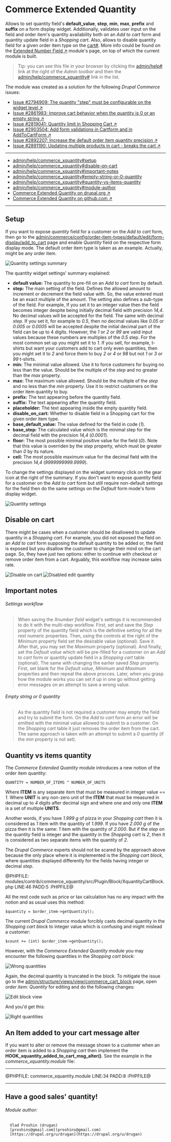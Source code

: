 Commerce Extended Quantity
==========================

Allows to set quantity field's **default_value**, **step**, **min**, **max**,
**prefix** and **suffix** on a form display widget. Additionally, validates user
input on the field and order item's quantity availability both on
an *Add to cart* form and quantity update field in a *Shopping cart*. Also,
allows to disable quantity field for a given order item type on
the [cart#](#0 "Shopping cart page"). More info could be found on
the [Extended Number Field ↗](https://github.com/drugan/xnumber) module's page,
on top of which the current module is built.


> Tip: you can see this file in your browser by clicking
the [admin/help#](#0 "? Help") link at the right of the *Admin toolbar* and then
the [admin/help/commerce_xquantity#](#0 "Commerce Extended Quantity") link in
the list.

The module was created as a solution for the following *Drupal Commerce* issues:

- [Issue \#2794909: The quantity "step" must be configurable on the widget level ↗](https://www.drupal.org/node/2794909)
- [Issue \#2861983: Improve cart behavior when the quantity is 0 or an empty string ↗](https://www.drupal.org/node/2861983)
- [Issue \#2819041: Quantity limit in Shopping Cart ↗](https://www.drupal.org/node/2819041)
- [Issue \#2903504: Add form validations in Cartform and in AddToCartForm ↗](https://www.drupal.org/node/2903504)
- [Issue \#2892207: Increase the default order item quantity precision ↗](https://www.drupal.org/node/2892207)
- [Issue \#2891190: Updating multiple products in cart \- breaks the cart ↗](https://www.drupal.org/node/2891190)

________________________________________________________________________________

- [admin/help/commerce_xquantity#setup](#setup "Setup")
- [admin/help/commerce_xquantity#disable-on-cart](#disable-on-cart "Disable on cart")
- [admin/help/commerce_xquantity#important-notes](#important-notes "Important notes")
- [admin/help/commerce_xquantity#empty-string-or-0-quantity](#empty-string-or-0-quantity "Empty string or 0 quantity")
- [admin/help/commerce_xquantity#quantity-vs-items-quantity](#quantity-vs-items-quantity "Quantity vs items quantity")
- [admin/help/commerce_xquantity#module-author](#module-author "Module author")
- [Commerce Extended Quantity on drupal.org ↗](https://www.drupal.org/project/commerce_xquantity)
- [Commerce Extended Quantity on github.com ↗](https://github.com/drugan/commerce_xquantity)

________________________________________________________________________________


## Setup

If you want to expose *quantity* field for a customer on the *Add to cart* form,
then go to
the [admin/commerce/config/order-item-types/default/edit/form-display/add_to_cart](#0 "Default order item") page
and enable *Quantity* field on the respective form display mode. The default
order item type is taken as an example. Actually, might be any order item.

![Quantity settings summary](images/add-to-cart-mode-summary.png
"Quantity settings summary")

The quantity widget settings' summary explained:

- **default value:** The quantity to pre-fill on an *Add to cart* form by
default.
- **step:** The main setting of the field. Defines the allowed amount to
increment or decrement the field value with. So, the value entered must be an
exact multiple of the amount. The setting also defines a sub-type of the field.
For example, If you set it to an integer value then the field  becomes integer
despite being initially decimal field with precision *14,4*. No decimal values
will be accepted for the field. The same with decimal *step*. If you set it, for
example to *0.5*, then no decimal values like *0.05* or *0.005* or *0.0005* will
be accepted despite the initial decimal part of the field can be up to 4 digits.
However, the *1* or *2* or *99* are valid input values because these numbers are
multiples of the *0.5* step. For the most common set up you might set it to *1*.
If you sell, for example, t-shirts but want your customers add to cart only even
quantities, then you might set it to *2* and force them to
buy *2* or *4* or *98* but not *1* or *3* or *99* t-shirts.
- **min:** The minimal value allowed. Use it to force customers for buying no
less than the value. Should be the multiple of the *step* and no greater than
the *max* property.
- **max:** The maximum value allowed. Should be the multiple of
the *step* and no less than the *min* property. Use it to restrict customers on
the order item quantity to buy.
- **prefix:** The text appearing before the quantity field.
- **suffix:** The text appearing after the quantity field.
- **placeholder:** The text appearing inside the empty quantity field.
- **disable_on_cart:** Whether to disable field in a Shopping cart for the given
order item type.
- **base_default_value:** The value defined for the field in code (*1*).
- **base_step:** The calculated value which is the minimal step for the
decimal field with the precision *14,4* (*0.0001*).
- **floor:** The most possible minimal positive value for the field (*0*). Note
that this value is overriden by the *step* property, which must be greater
than *0* by its nature.
- **ceil:** The most possible maximum value for the decimal field with the
precision *14,4* (*9999999999.9999*).

To change the settings displayed on the widget summary click on the gear icon at
the right of the summary. If you don't want to expose *quantity* field for a
customer on the *Add to cart* form but still require non-default settings for
the field then do the same settings on the *Default* form mode's form display
widget.

![Quantity settings](images/add-to-cart-mode-settings.png
"Quantity settings")

## Disable on cart

There might be cases when a customer should be disallowed to update quantity in
a *Shopping cart*. For example, you did not exposed the field on
an *Add to cart* form supposing the default quantity to be added or, the field
is exposed but you disallow the customer to change their mind on the cart page.
So, they have just two options: either to continue with checkout or remove order
item from a cart. Arguably, this workflow may increase sales rate.

![Disable on cart](images/disable-on-cart.png "Disable on cart")
![Disabled edit quantity](images/disabled-edit-qty.png "Disabled edit quantity")

## Important notes

###### Settings workflow
> When saving the *Xnumber field* widget's settings it is recommended to do it
with the multi-step workflow. First, set and save the *Step* property of the
quantity field which is the definitive setting for all the rest numeric
properties. Then, using the controls at the right of the *Minimum* property
field set the desirable value (optional). Save it. After that, you may set
the *Maximum* property (optional). And finally, set the *Default value* which
will be pre-filled for a customer on an *Add to cart* form or quantity update
field in a *Shopping cart* table (optional). The same with changing the earlier
saved *Step* property. First, set blank for
the *Default value*, *Minimum* and *Maximum* properties and then repeat the
above procces. Later, when you grasp how the module works you can set it up in
one go without getting error messages on an attempt to save a wrong value.


###### Empty string or 0 quantity
> As the quantity field is not required a customer may empty the field and try
to submit the form. On the *Add to cart* form an error will be emitted with the
minimal value allowed to submit to a customer. On the *Shopping cart* table it
just removes the order item from the cart. The same approach is taken with an
attempt to submit a *0* quantity (if the *min* property is not set).

## Quantity vs items quantity

The *Commerce Extended Quantity* module introduces a new notion of the order
item quantity:

`QUANTITY = NUMBER_OF_ITEMS ^ NUMBER_OF_UNITS`

Where **ITEM** is any separate item that must be measured in integer value
== *1*. Where **UNIT** is any non-zero unit of the **ITEM** that must be
measured in decimal up to *4* digits after decimal sign and where one and only
one **ITEM** is a set of multiple **UNITS**.

Another words, if you have *1.999 g* of pizza in your *Shopping cart* then it is
considered as *1* item with the quantity of *1.999*. If you have *2.000 g* of
the pizza then it is the same: *1* item with the quantity of *2.000*. But if
the *step* on the quantity field is integer and the quantity in
the *Shopping cart* is *2*, then it is considered as two separate items with the
quantity of *2*.

The *Drupal Commerce* experts should not be scared by the approach above because
the only place where it is implemented is the *Shopping cart block*, where
quantities displayed differently for the fields having integer or
decimal *step*.

@PHPFILE: modules/contrib/commerce_xquantity/src/Plugin/Block/XquantityCartBlock.php LINE:46 PADD:5 :PHPFILE@

All the rest code such as price or tax calculation has no any impact with the
notion and as usual uses this method:

```
$quantity = $order_item->getQuantity();
```

The current *Drupal Commerce* module forcibly casts decimal quantity in
the *Shopping cart block* to integer value which is confusing and might mislead
a customer:

```
$count += (int) $order_item->getQuantity();
```

However, with the *Commerce Extended Quantity* module you may encounter the
following quantities in the *Shopping cart block*:

![Wrong quantities](images/wrong-quantities.png "Wrong quantities")

Again, the decimal quantity is truncated in the block. To mitigate the issue go
to the [admin/structure/views/view/commerce_cart_block](#0
"Cart block view") page, open *order item: Quantity* for editing and do the
following changes:

![Edit block view](images/edit-block-view.png "Edit block view")

And you'd get this:

![Right quantities](images/right-quantities.png "Right quantities")

## An Item added to your cart message alter

If you want to alter or remove the message shown to a customer when an order
item is added to a _Shopping cart_ then implement
the **HOOK_xquantity_added_to_cart_msg_alter()**. See the example in
the *commerce_xquantity.module* file:

********************************************************************************

@PHPFILE:  commerce_xquantity.module LINE:34 PADD:8 :PHPFILE@

********************************************************************************

## Have a good sales' quantity!

###### Module author:
```
  Vlad Proshin (drugan)
  [proshins@gmail.com](proshins@gmail.com)
  [https://drupal.org/u/drugan](https://drupal.org/u/drugan)
```
